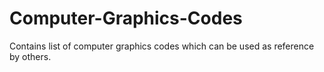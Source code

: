 # Computer-Graphics-Codes
Contains list of computer graphics codes which can be used as reference by others.
